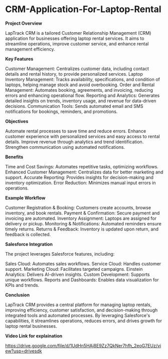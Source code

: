 # CRM-Application-For-Laptop-Rental 

**Project Overview**

LapTrack CRM is a tailored Customer Relationship Management (CRM) application for businesses offering laptop rental services. It aims to streamline operations, improve customer service, and enhance rental management efficiency.

**Key Features**

Customer Management: Centralizes customer data, including contact details and rental history, to provide personalized services.
Laptop Inventory Management: Tracks availability, specifications, and condition of laptops, helping manage stock and avoid overbooking.
Order and Rental Management: Automates booking, agreements, and invoicing, reducing errors and enhancing operational flow.
Reporting and Analytics: Generates detailed insights on trends, inventory usage, and revenue for data-driven decisions.
Communication Tools: Sends automated email and SMS notifications for bookings, reminders, and promotions.

**Objectives**

Automate rental processes to save time and reduce errors.
Enhance customer experience with personalized services and easy access to rental details.
Improve revenue through analytics and trend identification.
Strengthen communication using automated notifications.

**Benefits**

Time and Cost Savings: Automates repetitive tasks, optimizing workflows.
Enhanced Customer Management: Centralizes data for better marketing and support.
Accurate Reporting: Provides insights for decision-making and inventory optimization.
Error Reduction: Minimizes manual input errors in operations.

**Example Workflow**

Customer Registration & Booking: Customers create accounts, browse inventory, and book rentals.
Payment & Confirmation: Secure payment and invoicing are automated.
Inventory Assignment: Laptops are assigned for delivery or pickup.
Monitoring & Notifications: Automated reminders ensure timely returns.
Returns & Feedback: Inventory is updated upon return, and feedback is collected.

**Salesforce Integration**

The project leverages Salesforce features, including:

Sales Cloud: Automates sales workflows.
Service Cloud: Handles customer support.
Marketing Cloud: Facilitates targeted campaigns.
Einstein Analytics: Delivers AI-driven insights.
Custom Development: Supports unique workflows.
Reports and Dashboards: Enables data visualization for KPIs and trends.

**Conclusion**

LapTrack CRM provides a central platform for managing laptop rentals, improving efficiency, customer satisfaction, and decision-making through integrated tools and automated processes. By leveraging Salesforce's capabilities, it streamlines operations, reduces errors, and drives growth for laptop rental businesses. 

**Video Link for explaination**

https://drive.google.com/file/d/1UdHn5HAj8E9Zz7QkNer7hfh_2eoG7EUz/view?usp=drivesdk
